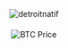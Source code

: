 <div id="container" align="center" style="padding-bottom: 200px;">
  <div>
    <img align="center" src="https://github-readme-streak-stats.herokuapp.com/?user=detroitnatif&" alt="detroitnatif" />
  </div>

  <!-- BTC Price Badge Updated in workflows every 30 minutes -->
  <div style="margin-top: 20px;">
    <!-- Dynamic BTC Price Badge Placeholder -->
    <img src="https://img.shields.io/badge/BTC-$116458-orange?style=flat" alt="BTC Price" />
  </div>
</div>





